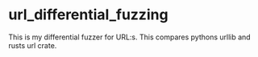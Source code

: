 # url_differential_fuzzing
This is my differential fuzzer for URL:s. This compares pythons urllib and rusts url crate.
